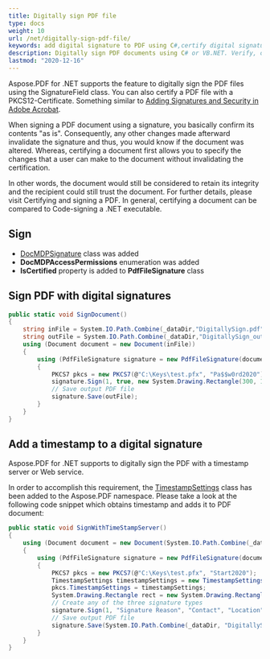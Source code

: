 ```yaml
---
title: Digitally sign PDF file 
type: docs
weight: 10
url: /net/digitally-sign-pdf-file/
keywords: add digital signature to PDF using C#,certify digital signature in PDF using csharp,digitally sign PDF using csharp,verify digitally signed PDF using csharp
description: Digitally sign PDF documents using C# or VB.NET. Verify, or validate the digitally sign PDFs using C# or VB.NET based application with Dotnet PDF Library.You can also certify a PDF file with a PKCS12-Certificate.
lastmod: "2020-12-16"
---
```


Aspose.PDF for .NET supports the feature to digitally sign the PDF files using the SignatureField class. You can also certify a PDF file with a PKCS12-Certificate. Something similar to [Adding Signatures and Security in Adobe Acrobat](https://www.adobepress.com/articles/article.asp?p=1272495&seqNum=6).

When signing a PDF document using a signature, you basically confirm its contents "as is". Consequently, any other changes made afterward invalidate the signature and thus, you would know if the document was altered. Whereas, certifying a document first allows you to specify the changes that a user can make to the document without invalidating the certification.

In other words, the document would still be considered to retain its integrity and the recipient could still trust the document. For further details, please visit Certifying and signing a PDF. In general, certifying a document can be compared to Code-signing a .NET executable.

## Sign

- [DocMDPSignature](https://apireference.aspose.com/pdf/net/aspose.pdf.forms/docmdpsignature) class was added
- **DocMDPAccessPermissions** enumeration was added
- **IsCertified** property is added to **PdfFileSignature** class

## Sign PDF with digital signatures

```csharp
public static void SignDocument()
{
    string inFile = System.IO.Path.Combine(_dataDir,"DigitallySign.pdf");
    string outFile = System.IO.Path.Combine(_dataDir,"DigitallySign_out.pdf");
    using (Document document = new Document(inFile))
    {
        using (PdfFileSignature signature = new PdfFileSignature(document))
        {
            PKCS7 pkcs = new PKCS7(@"C:\Keys\test.pfx", "Pa$$w0rd2020"); // Use PKCS7/PKCS7Detached objects
            signature.Sign(1, true, new System.Drawing.Rectangle(300, 100, 400, 200),pkcs);
            // Save output PDF file
            signature.Save(outFile);
        }
    }
}
```

## Add a timestamp to a digital signature

Aspose.PDF for .NET supports to digitally sign the PDF with a timestamp server or Web service.

In order to accomplish this requirement, the [TimestampSettings](https://apireference.aspose.com/pdf/net/aspose.pdf/timestampsettings) class has been added to the Aspose.PDF namespace. Please take a look at the following code snippet which obtains timestamp and adds it to PDF document:

```csharp
public static void SignWithTimeStampServer()
{
    using (Document document = new Document(System.IO.Path.Combine(_dataDir,"SimpleResume.pdf")))
    {
        using (PdfFileSignature signature = new PdfFileSignature(document))
        {
            PKCS7 pkcs = new PKCS7(@"C:\Keys\test.pfx", "Start2020");
            TimestampSettings timestampSettings = new TimestampSettings("https://freetsa.org/tsr", string.Empty); // User/Password can be omitted
            pkcs.TimestampSettings = timestampSettings;
            System.Drawing.Rectangle rect = new System.Drawing.Rectangle(100, 100, 200, 100);
            // Create any of the three signature types
            signature.Sign(1, "Signature Reason", "Contact", "Location", true, rect, pkcs);
            // Save output PDF file
            signature.Save(System.IO.Path.Combine(_dataDir, "DigitallySignWithTimeStamp_out.pdf"));
        }
    }
}
```
